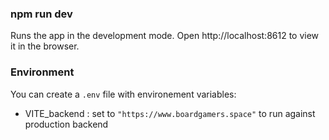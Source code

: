 ### npm run dev

Runs the app in the development mode.
Open http://localhost:8612 to view it in the browser.

### Environment

You can create a `.env` file with environement variables:

- VITE_backend : set to `"https://www.boardgamers.space"` to run against production backend
